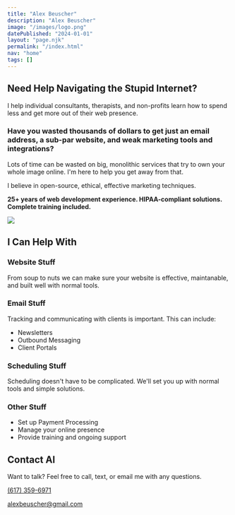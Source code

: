 ```yaml
---
title: "Alex Beuscher"
description: "Alex Beuscher"
image: "/images/logo.png"
datePublished: "2024-01-01"
layout: "page.njk"
permalink: "/index.html"
nav: "home"
tags: []
---
```


<section class="hero-section">
<div class="summary-content">

# Need Help Navigating the Stupid Internet?

I help individual consultants, therapists, and non-profits learn how to spend less and get more out of their web presence.

### Have you wasted thousands of dollars to get just an email address, a sub-par website, and weak marketing tools and integrations?

Lots of time can be wasted on big, monolithic services that try to own your whole image online. I'm here to help you get away from that.

I believe in open-source, ethical, effective marketing techniques.

**25+ years of web development experience. HIPAA-compliant solutions. Complete training included.**

</div>
<div class="headshot"><img src="images/littleal.jpg"/></div>
</section>

<section>

## I Can Help With

<div class="skills-grid">
<div class="skill-category">

<span class="icon code"></span>

### Website Stuff

From soup to nuts we can make sure your website is effective, maintanable, and built well with normal tools.

</div>
<div class="skill-category">

<p class="icon-wrapper"><span class="icon envelope"></span></p>

### Email Stuff

Tracking and communicating with clients is important. This can include:

- Newsletters
- Outbound Messaging
- Client Portals

</div>

<div class="skill-category">

<span class="icon calendar"></span>

### Scheduling Stuff

Scheduling doesn't have to be complicated. We'll set you up with normal tools and simple solutions.

</div>
<div class="skill-category">

<span class="icon settings"></span>

### Other Stuff

- Set up Payment Processing
- Manage your online presence
- Provide training and ongoing support

</div>
</div>

</section>

<section>

# Contact Al

Want to talk? Feel free to call, text, or email me with any questions.

<a href="tel:6173596971">(617) 359-6971</a>

<a href="mailto:alexbeuscher@gmail.com">alexbeuscher@gmail.com</a>

</section>
